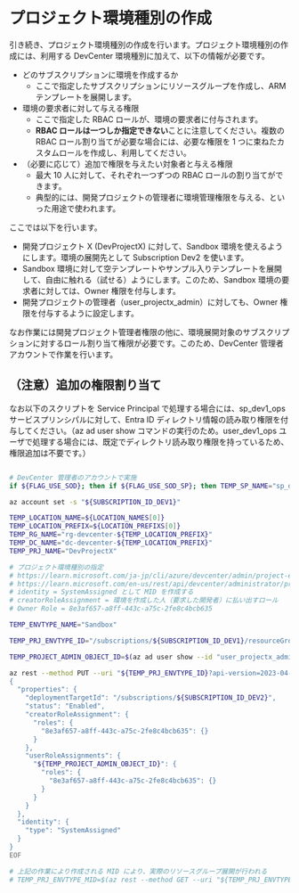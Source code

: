 # プロジェクト環境種別の作成

引き続き、プロジェクト環境種別の作成を行います。プロジェクト環境種別の作成には、利用する DevCenter 環境種別に加えて、以下の情報が必要です。

- どのサブスクリプションに環境を作成するか
  - ここで指定したサブスクリプションにリソースグループを作成し、ARM テンプレートを展開します。
- 環境の要求者に対して与える権限
  - ここで指定した RBAC ロールが、環境の要求者に付与されます。
  - **RBAC ロールは一つしか指定できない**ことに注意してください。複数の RBAC ロール割り当てが必要な場合には、必要な権限を 1 つに束ねたカスタムロールを作成し、利用してください。
- （必要に応じて）追加で権限を与えたい対象者と与える権限
  - 最大 10 人に対して、それぞれ一つずつの RBAC ロールの割り当てができます。
  - 典型的には、開発プロジェクトの管理者に環境管理権限を与える、といった用途で使われます。

ここでは以下を行います。

- 開発プロジェクト X (DevProjectX) に対して、Sandbox 環境を使えるようにします。環境の展開先として Subscription Dev2 を使います。
- Sandbox 環境に対して空テンプレートやサンプル入りテンプレートを展開して、自由に触れる（試せる）ようにします。このため、Sandbox 環境の要求者に対しては、Owner 権限を付与します。
- 開発プロジェクトの管理者（user_projectx_admin）に対しても、Owner 権限を付与するように設定します。

なお作業には開発プロジェクト管理者権限の他に、環境展開対象のサブスクリプションに対するロール割り当て権限が必要です。このため、DevCenter 管理者アカウントで作業を行います。

## （注意）追加の権限割り当て

なお以下のスクリプトを Service Principal で処理する場合には、sp_dev1_ops サービスプリンシパルに対して、Entra ID ディレクトリ情報の読み取り権限を付与してください。（az ad user show コマンドの実行のため。user_dev1_ops ユーザで処理する場合には、既定でディレクトリ読み取り権限を持っているため、権限追加は不要です。）

```bash

# DevCenter 管理者のアカウントで実施
if ${FLAG_USE_SOD}; then if ${FLAG_USE_SOD_SP}; then TEMP_SP_NAME="sp_dev1_ops"; az login --service-principal --username ${SP_APP_IDS[${TEMP_SP_NAME}]} --password "${SP_PWDS[${TEMP_SP_NAME}]}" --tenant ${PRIMARY_DOMAIN_NAME} --allow-no-subscriptions; else az account clear; az login -u "user_dev1_ops@${PRIMARY_DOMAIN_NAME}" -p "${ADMIN_PASSWORD}"; fi; fi

az account set -s "${SUBSCRIPTION_ID_DEV1}"

TEMP_LOCATION_NAME=${LOCATION_NAMES[0]}
TEMP_LOCATION_PREFIX=${LOCATION_PREFIXS[0]}
TEMP_RG_NAME="rg-devcenter-${TEMP_LOCATION_PREFIX}"
TEMP_DC_NAME="dc-devcenter-${TEMP_LOCATION_PREFIX}"
TEMP_PRJ_NAME="DevProjectX"

# プロジェクト環境種別の指定
# https://learn.microsoft.com/ja-jp/cli/azure/devcenter/admin/project-environment-type?view=azure-cli-latest#az-devcenter-admin-project-environment-type-create
# https://learn.microsoft.com/en-us/rest/api/devcenter/administrator/project-environment-types/create-or-update?tabs=HTTP
# identity = SystemAssigned として MID を作成する
# creatorRoleAssignment = 環境を作成した人（要求した開発者）に払い出すロール
# Owner Role = 8e3af657-a8ff-443c-a75c-2fe8c4bcb635

TEMP_ENVTYPE_NAME="Sandbox"

TEMP_PRJ_ENVTYPE_ID="/subscriptions/${SUBSCRIPTION_ID_DEV1}/resourceGroups/${TEMP_RG_NAME}/providers/Microsoft.DevCenter/projects/${TEMP_PRJ_NAME}/environmentTypes/${TEMP_ENVTYPE_NAME}"

TEMP_PROJECT_ADMIN_OBJECT_ID=$(az ad user show --id "user_projectx_admin@${PRIMARY_DOMAIN_NAME}" --query id -o tsv)

az rest --method PUT --uri "${TEMP_PRJ_ENVTYPE_ID}?api-version=2023-04-01" --body @- <<EOF
{
  "properties": {
    "deploymentTargetId": "/subscriptions/${SUBSCRIPTION_ID_DEV2}",
    "status": "Enabled",
    "creatorRoleAssignment": {
      "roles": {
        "8e3af657-a8ff-443c-a75c-2fe8c4bcb635": {}
      }
    },
    "userRoleAssignments": {
      "${TEMP_PROJECT_ADMIN_OBJECT_ID}": {
        "roles": {
          "8e3af657-a8ff-443c-a75c-2fe8c4bcb635": {}
        }
      }
    }
  },
  "identity": {
    "type": "SystemAssigned"
  }
}
EOF

# 上記の作業により作成される MID により、実際のリソースグループ展開が行われる
# TEMP_PRJ_ENVTYPE_MID=$(az rest --method GET --uri "${TEMP_PRJ_ENVTYPE_ID}?api-version=2023-04-01" --query identity.principalId -o tsv)

```

